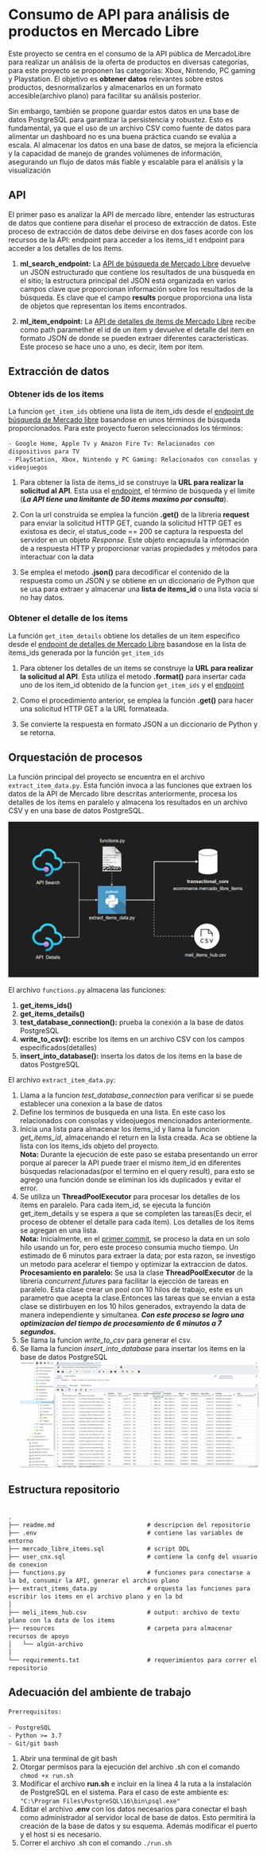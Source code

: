 # Consumo de API para análisis de productos en Mercado Libre

Este proyecto se centra en el consumo de la API pública de MercadoLibre para realizar un análisis de la oferta de productos en diversas categorías, para este proyecto se proponen las categorias: Xbox, Nintendo, PC gaming y Playstation. El objetivo es **obtener datos** relevantes sobre estos productos, desnormalizarlos y almacenarlos en un formato accesible(archivo plano) para facilitar su análisis posterior.

Sin embargo, también se propone guardar estos datos en una base de datos PostgreSQL para garantizar la persistencia y robustez. Esto es fundamental, ya que el uso de un archivo CSV como fuente de datos para alimentar un dashboard no es una buena práctica cuando se evalúa a escala. Al almacenar los datos en una base de datos, se mejora la eficiencia y la capacidad de manejo de grandes volúmenes de información, asegurando un flujo de datos más fiable y escalable para el análisis y la visualización

## API 
El primer paso es analizar la API de mercado libre, entender las estructuras de datos que contiene para diseñar el proceso de extracción de datos. Este proceso de extracción de datos debe deivirse en dos fases acorde con los recursos de la API: endpoint para acceder a los items_id t endpoint para acceder a los detalles de los items. 

1. **ml_search_endpoint:** La [API de búsqueda de Mercado Libre](https://api.mercadolibre.com/sites/MLA/search?q=chromecast&limit=50#json) devuelve un JSON estructurado que contiene los resultados de una búsqueda en el sitio; la estructura principal del JSON está organizada en varios campos clave que proporcionan información sobre los resultados de la búsqueda. Es clave que el campo **results** porque proporciona una lista de objetos que representan los ítems encontrados. 

2. **ml_item_endpoint:** La [API de detalles de ítems de  Mercado Libre](https://api.mercadolibre.com/items/{Item_Id}) recibe como path paramether el id de un item y devuelve el detalle del item en formato JSON de donde se pueden extraer diferentes caracteristicas. Este proceso se hace uno a uno, es decir, item por item. 

## Extracción de datos

### Obtener ids de los items
La funcion `get_item_ids` obtiene una lista de item_ids desde el [endpoint de búsqueda de Mercado libre](https://api.mercadolibre.com/sites/MLA/search?q=chromecast&limit=50#json) basandose en unos términos de búsqueda proporcionados. Para este proyecto fueron seleccionados los términos: 

```
- Google Home, Apple Tv y Amazon Fire Tv: Relacionados con dispositivos para TV
- PlayStation, Xbox, Nintendo y PC Gaming: Relacionados con consolas y videojuegos
```
1. Para obtener la lista de items_id se construye la **URL para realizar la solicitud al API**. Esta usa el [endpoint](https://api.mercadolibre.com/sites/MLA/search?q=chromecast&limit=50#json), el término de búsqueda y el limite (***La API tiene una limitante de 50 items maximo por consulta***).

2. Con la url construida se emplea la función **.get()** de la libreria **request** para enviar la solicitud HTTP GET, cuando la solicitud HTTP GET es existosa es decir, el status_code == 200 se captura la respuesta del servidor en un objeto *Response*. Este objeto encapsula la información de a respuesta HTTP y proporcionar varias propiedades y métodos para interactuar con la data 

3. Se emplea el metodo **.json()** para decodificar el contenido de la respuesta como un JSON y se obtiene en un diccionario de Python que se usa para extraer y almacenar una **lista de items_id** o una lista vacia si no hay datos. 

### Obtener el detalle de los ítems
La función `get_item_details` obtiene los detalles de un item especifico desde el [endpoint de detalles de Mercado Libre](https://api.mercadolibre.com/items/{Item_Id}) basandose en la lista de items_ids generada por la función `get_item_ids`

1. Para obtener los detalles de un items se construye la **URL para realizar la solicitud al API**. Esta utiliza el metodo **.format()** para insertar cada uno de los item_id obtenido de la funcion `get_item_ids` y el [endpoint](https://api.mercadolibre.com/items/{Item_Id})

2. Como el procedimiento anterior, se emplea la función **.get()** para hacer una solicitud HTTP GET a la URL formateada.

3. Se convierte la respuesta en formato JSON a un diccionario de Python y se retorna. 

## Orquestación de procesos
La función principal del proyecto se encuentra en el archivo `extract_item_data.py`. Esta función invoca a las funciones que extraen los datos de la API de Mercado libre descritas anteriormente, procesa los detalles de los ítems en paralelo y almacena los resultados en un archivo CSV y en una base de datos PostgreSQL. 

![etl_process](resources\etl_process.png)

El archivo `functions.py` almacena las funciones:

1. **get_items_ids()**
2. **get_items_details()**
3. **test_database_connection():** prueba la conexión a la base de datos PostgreSQL 
4. **write_to_csv():** escribe los ítems en un archivo CSV con los campos especificados(detalles)
5. **insert_into_database():** inserta los datos de los items en la base de datos PostgreSQL

El archivo `extract_item_data.py`: 

1. Llama a la funcion *test_database_connection* para verificar si se puede establecer una conexion a la base de datos
2. Define los terminos de busqueda en una lista. En este caso los relacionados con consolas y videojuegos mencionados anteriormente. 
3. Inicia una lista para almacenar los items_id y llama la funcion *get_items_id*, almacenando el return en la lista creada. Aca se obtiene la lista con los items_ids objeto del proyecto. <br> **Nota:** Durante la ejecución de este paso se estaba presentando un error porque al parecer la API puede traer el mismo item_id en diferentes búsquedas relacionadas(por el termino en el query result), para esto se agrego una función donde se eliminan los ids duplicados y evitar el error.
4. Se utiliza un **ThreadPoolExecutor** para procesar los detalles de los ítems en paralelo. Para cada item_id, se ejecuta la función get_item_details y se espera a que se completen las tareas(Es decir, el proceso de obtener el detalle para cada item). Los detalles de los ítems se agregan en una lista.<br>
**Nota:** Inicialmente, en el [primer commit](https://github.com/juanm-ot/api-etl-visualization/commit/82c3ab2068567bae2cb8b930711e4836a4012b16#diff-a37f5d29d320a8012836a2fe535b1bafef9e24461d1effd9a9decf75fd211a80), se proceso la data en un solo hilo usando un for, pero este proceso consumia mucho tiempo. Un estimado de 6 minutos para extraer la data; por esta razon, se investigo un metodo para acelerar el tiempo y optimizar la extraccion de datos.<br>
**Procesamiento en paralelo:**  Se usa la clase **ThreadPoolExecutor** de la libreria *concurrent.futures* para facilitar la ejección de tareas en paralelo. Esta clase crear un pool con 10 hilos de trabajo, este es un parametro que acepta la clase.Entonces las tareas que se envian a esta clase se distirbuyen en los 10 hilos generados, extrayendo la data de manera independiente y simultanea. ***Con este proceso se logro una optimizacion del tiempo de procesamiento de 6 minutos a 7 segundos.***
5. Se llama la funcion *write_to_csv* para generar el csv.
6. Se llama la funcion *insert_into_database* para insertar los items en la base de datos PostgreSQL <br> ![etl_process](resources\data_into_database.png)


## Estructura repositorio

```linux

.
├── readme.md                          # descripcion del repositorio
├── .env                               # contiene las variables de entorno
├── mercado_libre_items.sql            # script DDL 
├── user_cnx.sql                       # contiene la confg del usuario de conexion
├── functions.py                       # funciones para conectarse a la bd, consumir la API, generar el archivo plano
├── extract_items_data.py              # orquesta las funciones para escribir los items en el archivo plano y en la bd
│
├── meli_items_hub.csv                 # output: archivo de texto plano con la data de los items
├── resources                          # carpeta para almacenar recursos de apoyo
│   └── algún-archivo
│
└── requirements.txt                   # requerimientos para correr el repositorio

```

## Adecuación del ambiente de trabajo

```
Prerrequisitos:

- PostgreSQL
- Python >= 3.7 
- Git/git bash 
```

1. Abrir una terminal de git bash
2. Otorgar permisos para la ejecución del archivo .sh con el comando `chmod +x run.sh`
3. Modificar el archivo **run.sh** e incluir en la linea 4 la ruta a la instalación de PostgreSQL en el sistema. Para el caso de este ambiente es: `"C:\Program Files\PostgreSQL\16\bin\psql.exe"`
4. Editar el archivo **.env** con los datos necesarios para conectar el bash como administrador al servidor local de base de datos. Esto permitirá la creación de la base de datos y su esquema. Además modificar el puerto y el host si es necesario.
5. Correr el archivo .sh con el comando `./run.sh`


